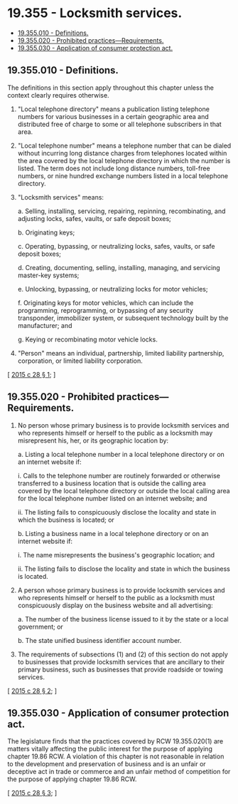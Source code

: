 # 19.355 - Locksmith services.
* [19.355.010 - Definitions.](#19355010---definitions)
* [19.355.020 - Prohibited practices—Requirements.](#19355020---prohibited-practicesrequirements)
* [19.355.030 - Application of consumer protection act.](#19355030---application-of-consumer-protection-act)
## 19.355.010 - Definitions.
The definitions in this section apply throughout this chapter unless the context clearly requires otherwise.

1. "Local telephone directory" means a publication listing telephone numbers for various businesses in a certain geographic area and distributed free of charge to some or all telephone subscribers in that area.

2. "Local telephone number" means a telephone number that can be dialed without incurring long distance charges from telephones located within the area covered by the local telephone directory in which the number is listed. The term does not include long distance numbers, toll-free numbers, or nine hundred exchange numbers listed in a local telephone directory.

3. "Locksmith services" means:

   a. Selling, installing, servicing, repairing, repinning, recombinating, and adjusting locks, safes, vaults, or safe deposit boxes;

   b. Originating keys;

   c. Operating, bypassing, or neutralizing locks, safes, vaults, or safe deposit boxes;

   d. Creating, documenting, selling, installing, managing, and servicing master-key systems;

   e. Unlocking, bypassing, or neutralizing locks for motor vehicles;

   f. Originating keys for motor vehicles, which can include the programming, reprogramming, or bypassing of any security transponder, immobilizer system, or subsequent technology built by the manufacturer; and

   g. Keying or recombinating motor vehicle locks.

4. "Person" means an individual, partnership, limited liability partnership, corporation, or limited liability corporation.

\[ [2015 c 28 § 1](https://lawfilesext.leg.wa.gov/biennium/2015-16/Pdf/Bills/Session%20Laws/Senate/5296-S.SL.pdf?cite=2015%20c%2028%20§%201); \]

## 19.355.020 - Prohibited practices—Requirements.
1. No person whose primary business is to provide locksmith services and who represents himself or herself to the public as a locksmith may misrepresent his, her, or its geographic location by:

   a. Listing a local telephone number in a local telephone directory or on an internet website if:

      i. Calls to the telephone number are routinely forwarded or otherwise transferred to a business location that is outside the calling area covered by the local telephone directory or outside the local calling area for the local telephone number listed on an internet website; and

      ii. The listing fails to conspicuously disclose the locality and state in which the business is located; or

   b. Listing a business name in a local telephone directory or on an internet website if:

      i. The name misrepresents the business's geographic location; and

      ii. The listing fails to disclose the locality and state in which the business is located.

2. A person whose primary business is to provide locksmith services and who represents himself or herself to the public as a locksmith must conspicuously display on the business website and all advertising:

   a. The number of the business license issued to it by the state or a local government; or

   b. The state unified business identifier account number.

3. The requirements of subsections (1) and (2) of this section do not apply to businesses that provide locksmith services that are ancillary to their primary business, such as businesses that provide roadside or towing services.

\[ [2015 c 28 § 2](https://lawfilesext.leg.wa.gov/biennium/2015-16/Pdf/Bills/Session%20Laws/Senate/5296-S.SL.pdf?cite=2015%20c%2028%20§%202); \]

## 19.355.030 - Application of consumer protection act.
The legislature finds that the practices covered by RCW 19.355.020(1) are matters vitally affecting the public interest for the purpose of applying chapter 19.86 RCW. A violation of this chapter is not reasonable in relation to the development and preservation of business and is an unfair or deceptive act in trade or commerce and an unfair method of competition for the purpose of applying chapter 19.86 RCW.

\[ [2015 c 28 § 3](https://lawfilesext.leg.wa.gov/biennium/2015-16/Pdf/Bills/Session%20Laws/Senate/5296-S.SL.pdf?cite=2015%20c%2028%20§%203); \]

